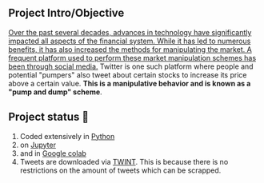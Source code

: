  <!DOCTYPE html>
<html>
 <!--<body style="background-color: #3c3d41;">-->
 <h2>Project Intro/Objective</h2>
<p><a href= https://qspace.library.queensu.ca/bitstream/handle/1974/28239/David_Nam_K_202010_MSC.pdf?sequence=2&isAllowed=y>Over the past several decades, advances in technology have significantly impacted
all aspects of the financial system. While it has led to numerous benefits, it has
also increased the methods for manipulating the market. A frequent platform used
to perform these market manipulation schemes has been through social media.</a> Twitter is one such platform where  people and potential "pumpers" also tweet
about certain stocks to increase its price above a certain value. <b>This is a manipulative behavior and is known as a "pump and dump" scheme</b>.</p>

 <h2> Project status &#128119;</h2>
<ol>
 <li>Coded extensively in <a href="https://www.python.org"> Python </a></li>
 <li> on <a href="https://jupyter.org"> Jupyter</a></li>
 <li> and in <a href="https://colab.research.google.com">Google colab</a></li>
 <!--<li> Visualization done mostly on <a href="https://plotly.com"> plotly </a></li>-->
 <li> Tweets are downloaded via <a href=https://github.com/twintproject/twint>TWINT</a>. This is because there is no restrictions on the amount of tweets which can be scrapped. </li>
 <!--<li> with some plots on <a href="https://matplotlib.org">Matplotlib</a> and <a href="https://seaborn.pydata.org">seaborn</a> </li>-->
   <!--<li> Machine learning on <a href="https://pycaret.org">Pycaret</a> and <a href="https://scikit-learn.org/stable/"> scikit-learn</a></li>-->
</ol>
</body>
</html>



 

